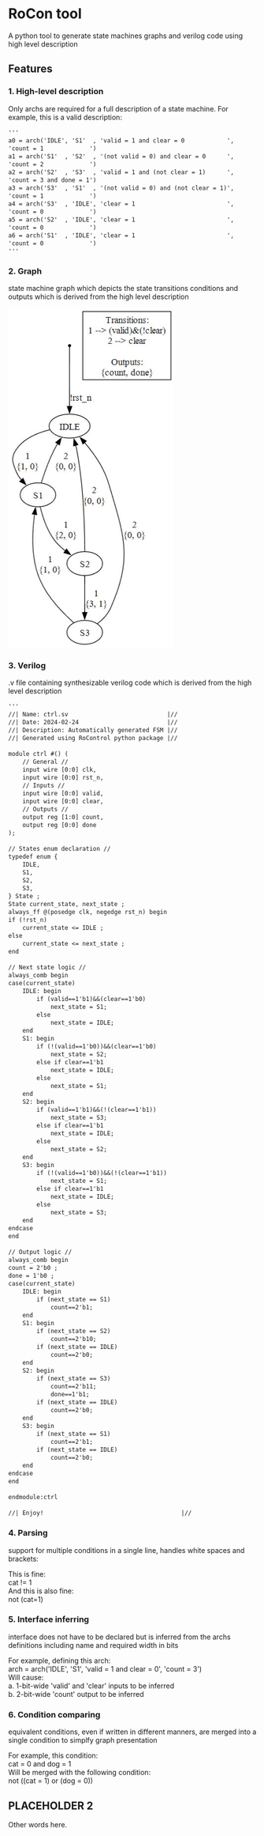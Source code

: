 
# RoCon tool

A python tool to generate state machines graphs and verilog code using high level description

## Features

### 1. High-level description
Only archs are required for a full description of a state machine. For example, this is a valid description:  

    '''
    a0 = arch('IDLE', 'S1'  , 'valid = 1 and clear = 0            ', 'count = 1             ')
    a1 = arch('S1'  , 'S2'  , '(not valid = 0) and clear = 0      ', 'count = 2             ')
    a2 = arch('S2'  , 'S3'  , 'valid = 1 and (not clear = 1)      ', 'count = 3 and done = 1')
    a3 = arch('S3'  , 'S1'  , '(not valid = 0) and (not clear = 1)', 'count = 1             ')
    a4 = arch('S3'  , 'IDLE', 'clear = 1                          ', 'count = 0             ')
    a5 = arch('S2'  , 'IDLE', 'clear = 1                          ', 'count = 0             ')
    a6 = arch('S1'  , 'IDLE', 'clear = 1                          ', 'count = 0             ')
    '''

### 2. Graph
state machine graph which depicts the state transitions conditions and outputs which is derived from the high level description

![Graph Example](exmp.JPG)

### 3. Verilog
.v file containing synthesizable verilog code which is derived from the high level description  
    
    '''
    //| Name: ctrl.sv                            |//
    //| Date: 2024-02-24                         |//
    //| Description: Automatically generated FSM |//
    //| Generated using RoControl python package |//
                                                    
    module ctrl #() (                               
        // General //
        input wire [0:0] clk,
        input wire [0:0] rst_n,
        // Inputs //
        input wire [0:0] valid,
        input wire [0:0] clear,
        // Outputs //
        output reg [1:0] count,
        output reg [0:0] done
    );

    // States enum declaration //
    typedef enum {
        IDLE,
        S1,
        S2,
        S3,
    } State ;
    State current_state, next_state ;
    always_ff @(posedge clk, negedge rst_n) begin
    if (!rst_n)
        current_state <= IDLE ;
    else
        current_state <= next_state ;
    end

    // Next state logic //
    always_comb begin
    case(current_state)
        IDLE: begin
            if (valid==1'b1)&&(clear==1'b0)
                next_state = S1;
            else
                next_state = IDLE;
        end
        S1: begin
            if (!(valid==1'b0))&&(clear==1'b0)
                next_state = S2;
            else if clear==1'b1
                next_state = IDLE;
            else
                next_state = S1;
        end
        S2: begin
            if (valid==1'b1)&&(!(clear==1'b1))
                next_state = S3;
            else if clear==1'b1
                next_state = IDLE;
            else
                next_state = S2;
        end
        S3: begin
            if (!(valid==1'b0))&&(!(clear==1'b1))
                next_state = S1;
            else if clear==1'b1
                next_state = IDLE;
            else
                next_state = S3;
        end
    endcase
    end

    // Output logic //
    always_comb begin
    count = 2'b0 ;
    done = 1'b0 ;
    case(current_state)
        IDLE: begin
            if (next_state == S1)
                count==2'b1;
        end
        S1: begin
            if (next_state == S2)
                count==2'b10;
            if (next_state == IDLE)
                count==2'b0;
        end
        S2: begin
            if (next_state == S3)
                count==2'b11;
                done==1'b1;
            if (next_state == IDLE)
                count==2'b0;
        end
        S3: begin
            if (next_state == S1)
                count==2'b1;
            if (next_state == IDLE)
                count==2'b0;
        end
    endcase
    end

    endmodule:ctrl

    //| Enjoy!                                       |//

### 4. Parsing 
support for multiple conditions in a single line, handles white spaces and brackets:

This is fine:  
    cat !=   1  
And this is also fine:  
    not (cat=1)  

### 5. Interface inferring
interface does not have to be declared but is inferred from the archs definitions including name and required width in bits

For example, defining this arch:  
    arch = arch('IDLE', 'S1', 'valid = 1 and clear = 0', 'count = 3')  
Will cause:  
    a. 1-bit-wide 'valid' and 'clear' inputs to be inferred  
    b. 2-bit-wide 'count' output to be inferred  

### 6. Condition comparing
equivalent conditions, even if written in different manners, are merged into a single condition to simplfy graph presentation  

For example, this condition:    
    cat = 0 and dog = 1  
Will be merged with the following condition:  
    not ((cat = 1) or (dog = 0))  

## PLACEHOLDER 2

Other words here.